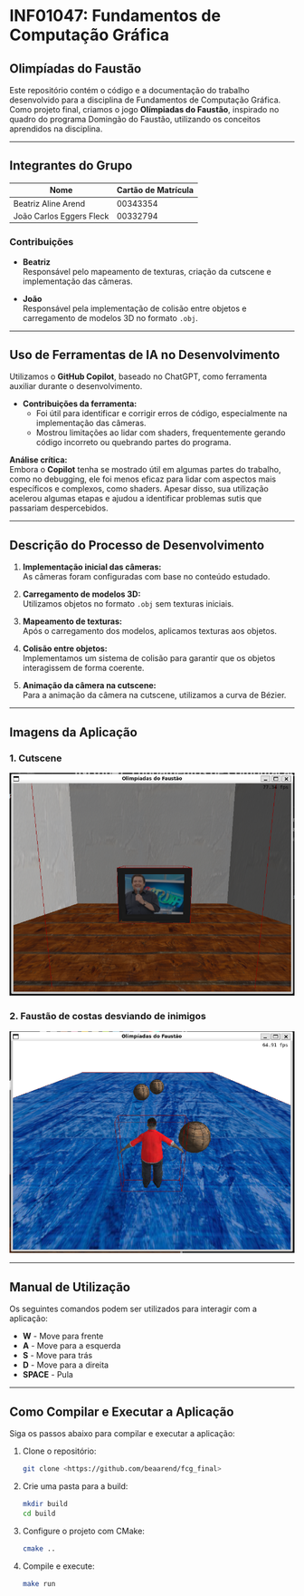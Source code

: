 # INF01047: Fundamentos de Computação Gráfica
## Olimpíadas do Faustão

Este repositório contém o código e a documentação do trabalho desenvolvido para a disciplina de Fundamentos de Computação Gráfica. Como projeto final, criamos o jogo **Olímpiadas do Faustão**, inspirado no quadro do programa Domingão do Faustão, utilizando os conceitos aprendidos na disciplina.

---

## Integrantes do Grupo

| Nome                 | Cartão de Matrícula | 
| -------------------- | --------------------- | 
| Beatriz Aline Arend  | 00343354              | 
| João Carlos Eggers Fleck     | 00332794             | 


### Contribuições

- **Beatriz**  
  Responsável pelo mapeamento de texturas, criação da cutscene e implementação das câmeras.

- **João**  
  Responsável pela implementação de colisão entre objetos e carregamento de modelos 3D no formato `.obj`.

---

## Uso de Ferramentas de IA no Desenvolvimento

Utilizamos o **GitHub Copilot**, baseado no ChatGPT, como ferramenta auxiliar durante o desenvolvimento.  

- **Contribuições da ferramenta:**  
  - Foi útil para identificar e corrigir erros de código, especialmente na implementação das câmeras.  
  - Mostrou limitações ao lidar com shaders, frequentemente gerando código incorreto ou quebrando partes do programa.

**Análise crítica:**  
Embora o **Copilot** tenha se mostrado útil em algumas partes do trabalho, como no debugging, ele foi menos eficaz para lidar com aspectos mais específicos e complexos, como shaders. Apesar disso, sua utilização acelerou algumas etapas e ajudou a identificar problemas sutis que passariam despercebidos.

---

## Descrição do Processo de Desenvolvimento

1. **Implementação inicial das câmeras:**  
   As câmeras foram configuradas com base no conteúdo estudado.

2. **Carregamento de modelos 3D:**  
   Utilizamos objetos no formato `.obj` sem texturas iniciais.  

3. **Mapeamento de texturas:**  
   Após o carregamento dos modelos, aplicamos texturas aos objetos.

4. **Colisão entre objetos:**  
   Implementamos um sistema de colisão para garantir que os objetos interagissem de forma coerente.

5. **Animação da câmera na cutscene:**  
   Para a animação da câmera na cutscene, utilizamos a curva de Bézier.

---

## Imagens da Aplicação

### 1. Cutscene  
![Cena com Texturas](/resources/relatorio/cutscene_relatorio.png)

### 2. Faustão de costas desviando de inimigos
![Animação Cutscene](/resources//relatorio//faustao_relatorio.png)

---

## Manual de Utilização

Os seguintes comandos podem ser utilizados para interagir com a aplicação:

- **W** - Move para frente  
- **A** - Move para a esquerda  
- **S** - Move para trás  
- **D** - Move para a direita  
- **SPACE** - Pula  

---

## Como Compilar e Executar a Aplicação

Siga os passos abaixo para compilar e executar a aplicação:

1. Clone o repositório:  
   ```bash
   git clone <https://github.com/beaarend/fcg_final>
2. Crie uma pasta para a build:
   ```bash
   mkdir build
   cd build
3. Configure o projeto com CMake:
   ```bash
   cmake ..
4. Compile e execute:
   ```bash
   make run
